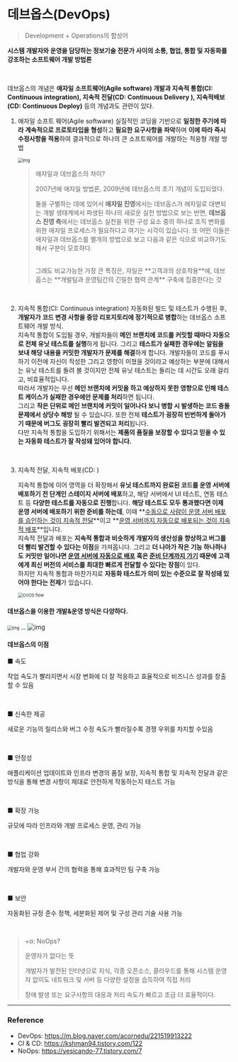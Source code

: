 # 데브옵스(DevOps)

>  Development + Operations의 합성어

 **시스템 개발자와 운영을 담당하는 정보기술 전문가 사이의 소통, 협업, 통합 및 자동화를 강조하는 소프트웨어 개발 방법론**

<br>

데브옵스의 개념은 **애자일 소프트웨어(Agile software) 개발과 지속적 통합(CI: Continuous integration), 지속적 전달(CD: Continuous Delivery ), 지속적배보(CD: Continuous Deploy)** 등의 개념과도 관련이 있다.

1. 애자일 소프트 웨어(Agile software)
    실질적인 코딩을 기반으로 **일정한 주기에 따라 계속적으로 프로토타입을 형성**하고 **필요한 요구사항을 파악**하며 **이에 따라 즉시 수정사항을 적용**하여 결과적으로 하나의 큰 소프트웨어를 개발하는 적응형 개발 방법  

   <img src="https://mblogthumb-phinf.pstatic.net/MjAxOTA0MjJfMTg2/MDAxNTU1OTE5MjgxODY0.UKN7dcZBYMhDrK3EzW-koh9ib4hNa6Wi2q6p_YBlCtog.6vLIqAzIo04afAosDZ5_n4_JdpFO242S5uZl8kMDVbcg.JPEG.acornedu/%EC%9D%B4%EB%AF%B8%EC%A7%803.jpg?type=w800" alt="img" style="zoom:67%;" />

   > 애자일과 데브옵스의 차이?
   >
   > 2007년에 애자일 방법론, 2009년에 데브옵스의 초기 개념이 도입되었다.
   >
   > 둘을 구별하는 데에 있어서 **애자일 진영**에서는 데브옵스가 애자일로 대변되는 개발 생태계에서 파생된 하나의 새로운 실천 방법으로 보는 반면, **데브옵스 진영 측**에서는 데브옵스 실천을 위한 구성 요소 중의 하나로 조직 변화를 위한 애자일 프로세스가 필요하다고 여기는 시각이 있습니다. 또 어떤 이들은 애자일과 데브옵스를 별개의 방법으로 보고 다음과 같은 식으로 비교하기도 해서 구분이 모호하다.
   >
   > <br>
   > 그래도 비교가능한 가장 큰 특징은,  
   > 자일은 **고객과의 상호작용**에, 데브옵스는 **개발팀과 운영팀간의 긴밀한 협력 관계** 구축에 집중한다는 것

   <br>

2. 지속적 통합(CI: Continuous integration)
    자동화된 빌드 및 테스트가 수행된 후, **개발자가 코드 변경 사항을 중앙 리포지토리에 정기적으로 병합**하는 데브옵스 소프트웨어 개발 방식.   
    지속적 통합이 도입될 경우, 개발자들이 **메인 브랜치에 코드를 커밋할 때마다 자동으로 전체 유닛 테스트를 실행**하게 됩니다. 그리고 **테스트가 실패한 경우에는 알림을 보내 해당 내용을 커밋한 개발자가 문제를 해결**하게 합니다. 개발자들이 코드를 푸시하기 이전에 자신이 작성한 그리고 영향이 미쳤을 것이라고 예상하는 부분에 대해서는 유닛 테스트를 돌려 볼 것이지만 전체 유닛 테스트는 돌리는 데 시간도 오래 걸리고, 비효율적입니다.   
   따라서 개발자는 우선 **메인 브랜치에 커밋을 하고 예상하지 못한 영향으로 인해 테스트 케이스가 실패한 경우에만 문제를 처리**하면 됩니다.  
    그리고 **작은 단위로 메인 브랜치에 커밋이 일어나다 보니 병합 시 발생하는 코드 충돌 문제에서 상당수 해방** 될 수 있습니다. 또한 전체 **테스트가 굉장히 빈번하게 돌아가기 때문에 버그도 굉장히 빨리 발견되고 처리**됩니다.    
    다만 지속적 통합을 도입하기 위해서는 **제품의 품질을 보장할 수 있다고 믿을 수 있는 자동화 테스트가 잘 작성돼 있어야 합니다.**

   <br>

3. 지속적 전달, 지속적 배포(CD: )

    지속적 통합에 이어 영역을 더 확장해서 **유닛 테스트까지 완료된 코드를 운영 서버에 배포하기 전 단계인 스테이지 서버에 배포**하고, 해당 서버에서 UI 테스트, 연동 테스트 등 **다양한 테스트를 자동으로 진행**합니다. **해당 테스트도 모두 통과했다면 이제 운영 서버에 배포하기 위한 준비를 하는데**, 이때 **<u>수동으로 사람이 운영 서버 배포를 승인하는 것이 지속적 전달</u>**이고 **<u>운영 서버까지 자동으로 배포되는 것이 지속적 배포</u>**입니다.  
    지속적 전달과 배포는 **지속적 통합과 비슷하게 개발자의 생산성을 향상하고 버그를 더 빨리 발견할 수 있다는 이점**을 가져옵니다. 그리고 **더 나아가 작은 기능 하나하나도 커밋만 일어나면 <u>운영 서버에 자동으로 배포</u> 혹은 <u>준비 단계까지 가기</u> 때문에 고객에게 최신 버전의 서비스를 최대한 빠르게 전달할 수 있다는 장점**이 있다.   
    하지만 지속적 통합과 마찬가지로 **자동화 테스트가 의미 있는 수준으로 잘 작성돼 있어야 한다는 전제**가 있습니다.  

   <img src="https://www.redhat.com/cms/managed-files/ci-cd-flow-desktop_1.png" alt="CI/CD flow" style="zoom:67%;" />

#### 데브옵스을 이용한 개발&운영 방식은 다양하다.



<img src="https://mblogthumb-phinf.pstatic.net/MjAxOTA0MjJfNDkg/MDAxNTU1OTE5MTQxNTYz.x27cIz_skLfoLu6fmpaa8WgOATYpR2kreJ584oq4jtwg.7eraCTdUja3mZ2ufs_yWYGiOIkZ6Er0NeaWwJWU253Eg.PNG.acornedu/%EC%9D%B4%EB%AF%B8%EC%A7%802.png?type=w800" alt="img" style="zoom:67%;" />





<img src="https://upload.wikimedia.org/wikipedia/commons/thumb/0/05/Devops-toolchain.svg/1920px-Devops-toolchain.svg.png" alt="img" style="zoom: 25%;" />

<img src="https://img1.daumcdn.net/thumb/R1280x0/?scode=mtistory2&fname=http%3A%2F%2Fcfile5.uf.tistory.com%2Fimage%2F993E96495BC3B6B90ECD25" alt="img" style="zoom: 100%;" />



#### 데브옵스의 이점

■ 속도

작업 속도가 빨라지면서 시장 변화에 더 잘 적응하고 효율적으로 비즈니스 성과를 창출할 수 있음

<br>

■ 신속한 제공

새로운 기능의 릴리스와 버그 수정 속도가 빨라질수록 경쟁 우위를 차지할 수있음

<br>

■ 안정성

애플리케이션 업데이트와 인프라 변경의 품질 보장, 지속적 통합 및 지속적 전달과 같은 방식을 통해 변경 사항이 제대로 안전하게 작동하는지 테스트 가능

<br>

■ 확장 가능

규모에 따라 인프라와 개발 프로세스 운영, 관리 가능

<br>

■ 협업 강화

개발자와 운영 부서 간의 협력을 통해 효과적인 팀 구축 가능

<br>

■ 보안

자동화된 규정 준수 정책, 세분화된 제어 및 구성 관리 기술 사용 가능

<br>



> +α: NoOps?
>
> 운영자가 없다는 뜻
>
>   개발자가 발전된 인터넷으로 지식, 각종 오픈소스, 클라우드를 통해 시스템 운영자 없이도 네트워크 및 서버 등 다양한 설정을 습득하여 직접 처리
>
>   장애 발생 또는 요구사항의 대응과 처리 속도가 빠르고 조금 더 효율적이다.

---

### Reference

- DevOps: https://m.blog.naver.com/acornedu/221519913222
- CI & CD: https://kshman94.tistory.com/122
- NoOps: https://yesicando-77.tistory.com/7